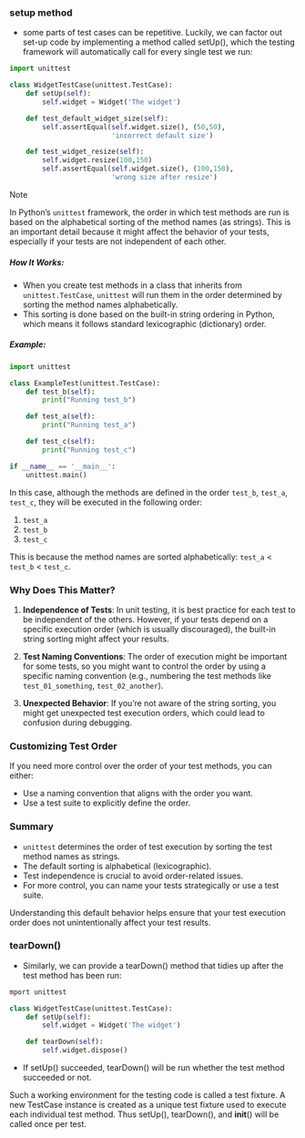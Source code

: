 ### setup method
- some parts of test cases can be repetitive. Luckily, we can factor out set-up code by implementing a method called setUp(), which the testing framework will automatically call for every single test we run:
```py
import unittest

class WidgetTestCase(unittest.TestCase):
    def setUp(self):
        self.widget = Widget('The widget')

    def test_default_widget_size(self):
        self.assertEqual(self.widget.size(), (50,50),
                         'incorrect default size')

    def test_widget_resize(self):
        self.widget.resize(100,150)
        self.assertEqual(self.widget.size(), (100,150),
                         'wrong size after resize')
```

> [!NOTE]
> In Python’s `unittest` framework, the order in which test methods are run is based on the alphabetical sorting of the method names (as strings). This is an important detail because it might affect the behavior of your tests, especially if your tests are not independent of each other.

##### How It Works:

- When you create test methods in a class that inherits from `unittest.TestCase`, `unittest` will run them in the order determined by sorting the method names alphabetically.
- This sorting is done based on the built-in string ordering in Python, which means it follows standard lexicographic (dictionary) order.

##### Example:

```python
import unittest

class ExampleTest(unittest.TestCase):
    def test_b(self):
        print("Running test_b")

    def test_a(self):
        print("Running test_a")

    def test_c(self):
        print("Running test_c")

if __name__ == '__main__':
    unittest.main()
```

In this case, although the methods are defined in the order `test_b`, `test_a`, `test_c`, they will be executed in the following order:

1. `test_a`
2. `test_b`
3. `test_c`

This is because the method names are sorted alphabetically: `test_a` < `test_b` < `test_c`.

### Why Does This Matter?

1. **Independence of Tests**: In unit testing, it is best practice for each test to be independent of the others. However, if your tests depend on a specific execution order (which is usually discouraged), the built-in string sorting might affect your results.

2. **Test Naming Conventions**: The order of execution might be important for some tests, so you might want to control the order by using a specific naming convention (e.g., numbering the test methods like `test_01_something`, `test_02_another`).

3. **Unexpected Behavior**: If you’re not aware of the string sorting, you might get unexpected test execution orders, which could lead to confusion during debugging.

### Customizing Test Order

If you need more control over the order of your test methods, you can either:
- Use a naming convention that aligns with the order you want.
- Use a test suite to explicitly define the order.

### Summary

- `unittest` determines the order of test execution by sorting the test method names as strings.
- The default sorting is alphabetical (lexicographic).
- Test independence is crucial to avoid order-related issues.
- For more control, you can name your tests strategically or use a test suite.

Understanding this default behavior helps ensure that your test execution order does not unintentionally affect your test results.

### tearDown()
- Similarly, we can provide a tearDown() method that tidies up after the test method has been run:
```py
mport unittest

class WidgetTestCase(unittest.TestCase):
    def setUp(self):
        self.widget = Widget('The widget')

    def tearDown(self):
        self.widget.dispose()
```
- If setUp() succeeded, tearDown() will be run whether the test method succeeded or not.

Such a working environment for the testing code is called a test fixture. A new TestCase instance is created as a unique test fixture used to execute each individual test method. Thus setUp(), tearDown(), and __init__() will be called once per test.
